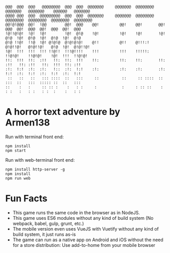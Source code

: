 ```
@@@  @@@  @@@   @@@@@@@@  @@@  @@@  @@@@@@@     @@@@@@@  @@@@@@@@  @@@@@@@   @@@@@@@    @@@@@@   @@@@@@@   
@@@@ @@@  @@@  @@@@@@@@@  @@@  @@@  @@@@@@@     @@@@@@@  @@@@@@@@  @@@@@@@@  @@@@@@@@  @@@@@@@@  @@@@@@@@  
@@!@!@@@  @@!  !@@        @@!  @@@    @@!         @@!    @@!       @@!  @@@  @@!  @@@  @@!  @@@  @@!  @@@  
!@!!@!@!  !@!  !@!        !@!  @!@    !@!         !@!    !@!       !@!  @!@  !@!  @!@  !@!  @!@  !@!  @!@  
@!@ !!@!  !!@  !@! @!@!@  @!@!@!@!    @!!         @!!    @!!!:!    @!@!!@!   @!@!!@!   @!@  !@!  @!@!!@!   
!@!  !!!  !!!  !!! !!@!!  !!!@!!!!    !!!         !!!    !!!!!:    !!@!@!    !!@!@!    !@!  !!!  !!@!@!    
!!:  !!!  !!:  :!!   !!:  !!:  !!!    !!:         !!:    !!:       !!: :!!   !!: :!!   !!:  !!!  !!: :!!   
:!:  !:!  :!:  :!:   !::  :!:  !:!    :!:         :!:    :!:       :!:  !:!  :!:  !:!  :!:  !:!  :!:  !:!  
 ::   ::   ::   ::: ::::  ::   :::     ::          ::     :: ::::  ::   :::  ::   :::  ::::: ::  ::   :::  
::    :   :     :: :: :    :   : :     :           :     : :: ::    :   : :   :   : :   : :  :    :   : :  
```

# A horror text adventure by Armen138

Run with terminal front end:

```
npm install
npm start
```

Run with web-terminal front end:

```
npm install http-server -g
npm install
npm run web
```
# Fun Facts

* This game runs the same code in the browser as in NodeJS.
* This game uses ES6 modules without any kind of build system (No webpack, babel, gulp, grunt, etc.)
* The mobile version even uses VueJS with Vuetify without any kind of build system, it just runs as-is
* The game can run as a native app on Android and iOS without the need for a store distribution: Use add-to-home from your mobile browser

